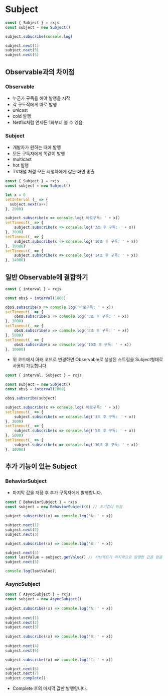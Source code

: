 # Subject

```javascript
const { Subject } = rxjs
const subject = new Subject()

subject.subscribe(console.log)

subject.next(1)
subject.next(3)
subject.next(5)
```

## Observable과의 차이점

### Observable
- 누군가 구독을 해야 발행을 시작
- 각 구도작에게 따로 발행
- unicast
- cold 발행
- Netflix처럼 언제든 1화부터 볼 수 있음

### Subject
- 개발자가 원하는 때에 발행
- 모든 구독자에게 똑같이 발행
- multicast
- hot 발행
- TV채널 처럼 모든 시청자에게 같은 화면 송출

```javascript
const { Subject } = rxjs
const subject = new Subject()

let x = 0
setInterval (_ => {
  subject.next(x++)
}, 2000)

subject.subscribe(x => console.log('바로구독: ' + x))
setTimeout(_ => {
    subject.subscribe(x => console.log('3초 후 구독: ' + x))
}, 3000)
setTimeout(_ => {
    subject.subscribe(x => console.log('10초 후 구독: ' + x))
}, 10000)
setTimeout(_ => {
    subject.subscribe(x => console.log('14초 후 구독: ' + x))
}, 14000)
```

## 일반 Observable에 결합하기
```javascript
const { interval } = rxjs

const obs$ = interval(1000)

obs$.subscribe(x => console.log('바로구독: ' + x))
setTimeout(_ => {
    obs$.subscribe(x => console.log('3초 후 구독: ' + x))
}, 3000)
setTimeout(_ => {
    obs$.subscribe(x => console.log('5초 후 구독: ' + x))
}, 5000)
setTimeout(_ => {
    obs$.subscribe(x => console.log('10초 후 구독: ' + x))
}, 10000)
```

- 위 코드에서 아래 코드로 변경하면 Observable로 생성된 스트림을 Subject형태로 사용이 가능합니다.
```javascript
const { interval, Subject } = rxjs

const subject = new Subject()
const obs$ = interval(1000)

obs$.subscribe(subject)

subject.subscribe(x => console.log('바로구독: ' + x))
setTimeout(_ => {
    subject.subscribe(x => console.log('3초 후 구독: ' + x))
}, 3000)
setTimeout(_ => {
    subject.subscribe(x => console.log('5초 후 구독: ' + x))
}, 5000)
setTimeout(_ => {
    subject.subscribe(x => console.log('10초 후 구독: ' + x))
}, 10000)
```

## 추가 기능이 있는 Subject

### BehaviorSubject
- 마지막 값을 저장 후 추가 구독자에게 발행합니다.
```javascript
const { BehaviorSubject } = rxjs
const subject = new BehaviorSubject(0) // 초기값이 있음

subject.subscribe((x) => console.log('A: ' + x))

subject.next(1)
subject.next(2)
subject.next(3)

subject.subscribe((x) => console.log('B: ' + x))

subject.next(4)
const lastValue = subject.getValue() // 서브젝트가 마지막으로 발행한 값을 얻을 수 있습니다.
subject.next(5)

console.log(lastValue);
```

### AsyncSubject
````javascript
const { AsyncSubject } = rxjs
const subject = new AsyncSubject()
 
subject.subscribe((x) => console.log('A: ' + x))
 
subject.next(1)
subject.next(2)
subject.next(3)
 
subject.subscribe((x) => console.log('B: ' + x))
 
subject.next(4)
subject.next(5)

subject.subscribe((x) => console.log('C: ' + x))

subject.next(6)
subject.next(7)
subject.complete()
````
- Complete 후의 마지막 값만 발행합니다.